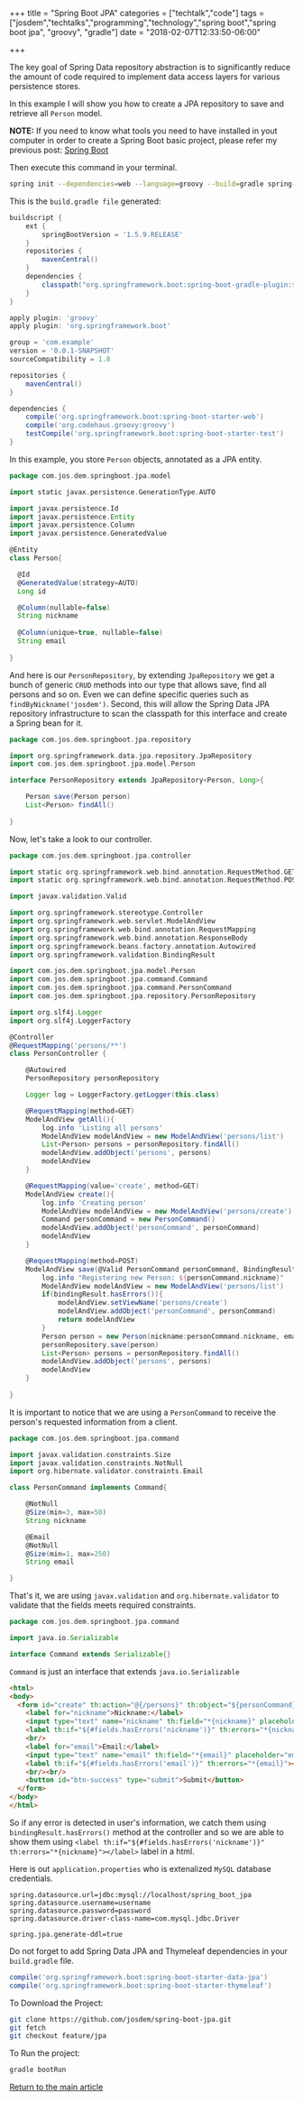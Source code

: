 +++
title = "Spring Boot JPA"
categories = ["techtalk","code"]
tags = ["josdem","techtalks","programming","technology","spring boot","spring boot jpa", "groovy", "gradle"]
date = "2018-02-07T12:33:50-06:00"

+++

The key goal of Spring Data repository abstraction is to significantly reduce the amount of code required to implement data access layers for various persistence stores.

In this example I will show you how to create a JPA repository to save and retrieve all `Person` model.


**NOTE:** If you need to know what tools you need to have installed in yout computer in order to create a Spring Boot basic project, please refer my previous post: [Spring Boot](/techtalk/spring_boot)

Then execute this command in your terminal.

```bash
spring init --dependencies=web --language=groovy --build=gradle spring-boot-jpa
```

This is the `build.gradle file` generated:

```groovy
buildscript {
	ext {
		springBootVersion = '1.5.9.RELEASE'
	}
	repositories {
		mavenCentral()
	}
	dependencies {
		classpath("org.springframework.boot:spring-boot-gradle-plugin:${springBootVersion}")
	}
}

apply plugin: 'groovy'
apply plugin: 'org.springframework.boot'

group = 'com.example'
version = '0.0.1-SNAPSHOT'
sourceCompatibility = 1.8

repositories {
	mavenCentral()
}

dependencies {
	compile('org.springframework.boot:spring-boot-starter-web')
	compile('org.codehaus.groovy:groovy')
	testCompile('org.springframework.boot:spring-boot-starter-test')
}
```


In this example, you store `Person` objects, annotated as a JPA entity.

```groovy
package com.jos.dem.springboot.jpa.model

import static javax.persistence.GenerationType.AUTO

import javax.persistence.Id
import javax.persistence.Entity
import javax.persistence.Column
import javax.persistence.GeneratedValue

@Entity
class Person{

  @Id
  @GeneratedValue(strategy=AUTO)
  Long id

  @Column(nullable=false)
  String nickname
  
  @Column(unique=true, nullable=false)
  String email
	
}
```

And here is our `PersonRepository`, by extending `JpaRepository` we get a bunch of generic `CRUD` methods into our type that allows save, find all persons and so on. Even we can define specific queries such as `findByNickname('josdem')`. Second, this will allow the Spring Data JPA repository infrastructure to scan the classpath for this interface and create a Spring bean for it.

```groovy
package com.jos.dem.springboot.jpa.repository

import org.springframework.data.jpa.repository.JpaRepository
import com.jos.dem.springboot.jpa.model.Person

interface PersonRepository extends JpaRepository<Person, Long>{

	Person save(Person person)
	List<Person> findAll()
	
}
```

Now, let's take a look to our controller.

```groovy
package com.jos.dem.springboot.jpa.controller

import static org.springframework.web.bind.annotation.RequestMethod.GET
import static org.springframework.web.bind.annotation.RequestMethod.POST

import javax.validation.Valid

import org.springframework.stereotype.Controller
import org.springframework.web.servlet.ModelAndView
import org.springframework.web.bind.annotation.RequestMapping
import org.springframework.web.bind.annotation.ResponseBody
import org.springframework.beans.factory.annotation.Autowired
import org.springframework.validation.BindingResult

import com.jos.dem.springboot.jpa.model.Person
import com.jos.dem.springboot.jpa.command.Command
import com.jos.dem.springboot.jpa.command.PersonCommand
import com.jos.dem.springboot.jpa.repository.PersonRepository

import org.slf4j.Logger
import org.slf4j.LoggerFactory

@Controller
@RequestMapping('persons/**')
class PersonController {

	@Autowired
	PersonRepository personRepository

	Logger log = LoggerFactory.getLogger(this.class)

	@RequestMapping(method=GET)
	ModelAndView getAll(){
		log.info 'Listing all persons'
		ModelAndView modelAndView = new ModelAndView('persons/list')		
		List<Person> persons = personRepository.findAll()
		modelAndView.addObject('persons', persons)
		modelAndView
	}

	@RequestMapping(value='create', method=GET)
	ModelAndView create(){
		log.info 'Creating person'
		ModelAndView modelAndView = new ModelAndView('persons/create')
		Command personCommand = new PersonCommand()
		modelAndView.addObject('personCommand', personCommand)
		modelAndView
	}

	@RequestMapping(method=POST)
	ModelAndView save(@Valid PersonCommand personCommand, BindingResult bindingResult){
		log.info "Registering new Person: ${personCommand.nickname}"
		ModelAndView modelAndView = new ModelAndView('persons/list')
		if(bindingResult.hasErrors()){
			modelAndView.setViewName('persons/create')
			modelAndView.addObject('personCommand', personCommand)
			return modelAndView
		}
		Person person = new Person(nickname:personCommand.nickname, email:personCommand.email)
		personRepository.save(person)
		List<Person> persons = personRepository.findAll()
		modelAndView.addObject('persons', persons)
		modelAndView
	}
	
}
```

It is important to notice that we are using a `PersonCommand` to receive the person's requested information from a client.

```groovy
package com.jos.dem.springboot.jpa.command

import javax.validation.constraints.Size
import javax.validation.constraints.NotNull
import org.hibernate.validator.constraints.Email

class PersonCommand implements Command{

	@NotNull
	@Size(min=3, max=50)
	String nickname

	@Email
	@NotNull
	@Size(min=1, max=250)
	String email

}
```

That's it, we are using `javax.validation` and `org.hibernate.validator` to validate that the fields meets required constraints.

```groovy
package com.jos.dem.springboot.jpa.command

import java.io.Serializable

interface Command extends Serializable{}
```

`Command` is just an interface that extends `java.io.Serializable`

```html
<html>
<body>
  <form id="create" th:action="@{/persons}" th:object="${personCommand}" method="post">
  	<label for="nickname">Nickname:</label>
  	<input type="text" name="nickname" th:field="*{nickname}" placeholder="nickname" id="nickname"/>
  	<label th:if="${#fields.hasErrors('nickname')}" th:errors="*{nickname}"></label>
  	<br/>
  	<label for="email">Email:</label>
  	<input type="text" name="email" th:field="*{email}" placeholder="email" id="email"/>
  	<label th:if="${#fields.hasErrors('email')}" th:errors="*{email}"></label>
  	<br/><br/>
  	<button id="btn-success" type="submit">Submit</button> 
  </form>
</body>
</html>
```

So if any error is detected in user's information, we catch them using `bindingResult.hasErrors()` method at the controller and so we are able to show them using `<label th:if="${#fields.hasErrors('nickname')}" th:errors="*{nickname}"></label>` label in a html.

Here is out `application.properties` who is extenalized `MySQL` database credentials.

```properties
spring.datasource.url=jdbc:mysql://localhost/spring_boot_jpa
spring.datasource.username=username
spring.datasource.password=password
spring.datasource.driver-class-name=com.mysql.jdbc.Driver

spring.jpa.generate-ddl=true
```

Do not forget to add Spring Data JPA and Thymeleaf dependencies in your `build.gradle` file.

```groovy
compile('org.springframework.boot:spring-boot-starter-data-jpa')
compile('org.springframework.boot:spring-boot-starter-thymeleaf')
```

To Download the Project:

```bash
git clone https://github.com/josdem/spring-boot-jpa.git
git fetch
git checkout feature/jpa
```

To Run the project:

```bash
gradle bootRun
```

[Return to the main article](/techtalk/spring)